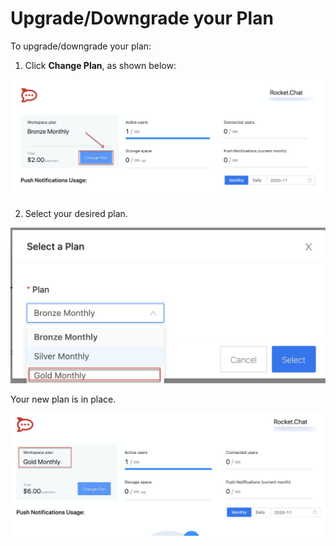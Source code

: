 # Upgrade/Downgrade your Plan

To upgrade/downgrade your plan:

1. Click **Change Plan**, as shown below:

![](../../../../.gitbook/assets/image%20%28147%29.png)

2. Select your desired plan.

![](../../../../.gitbook/assets/image%20%28149%29.png)

Your new plan is in place. 

![](../../../../.gitbook/assets/image%20%28148%29.png)

